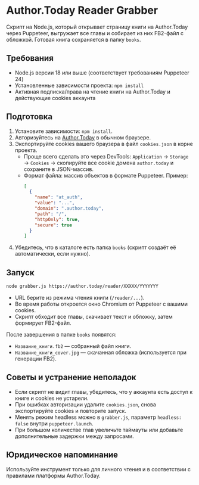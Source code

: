 # Author.Today Reader Grabber

Скрипт на Node.js, который открывает страницу книги на Author.Today через Puppeteer, выгружает все главы и собирает из них FB2-файл с обложкой. Готовая книга сохраняется в папку `books`.

## Требования
- Node.js версии 18 или выше (соответствует требованиям Puppeteer 24)
- Установленные зависимости проекта: `npm install`
- Активная подписка/права на чтение книги на Author.Today и действующие cookies аккаунта

## Подготовка
1. Установите зависимости: `npm install`.
2. Авторизуйтесь на [Author.Today](https://author.today/) в обычном браузере.
3. Экспортируйте cookies вашего браузера в файл `cookies.json` в корне проекта.
   - Проще всего сделать это через DevTools: `Application` → `Storage` → `Cookies` → скопируйте все cookie домена `author.today` и сохраните в JSON-массив.
   - Формат файла: массив объектов в формате Puppeteer. Пример:
     ```json
     [
       {
         "name": "at_auth",
         "value": "...",
         "domain": ".author.today",
         "path": "/",
         "httpOnly": true,
         "secure": true
       }
     ]
     ```
4. Убедитесь, что в каталоге есть папка `books` (скрипт создаёт её автоматически, если нужно).

## Запуск
```bash
node grabber.js https://author.today/reader/XXXXX/YYYYYYY
```
- URL берите из режима чтения книги (`/reader/...`).
- Во время работы откроется окно Chromium от Puppeteer с вашими cookies.
- Скрипт обходит все главы, скачивает текст и обложку, затем формирует FB2-файл.

После завершения в папке `books` появятся:
- `Название_книги.fb2` — собранный файл книги.
- `Название_книги_cover.jpg` — скачанная обложка (используется при генерации FB2).

## Советы и устранение неполадок
- Если скрипт не видит главы, убедитесь, что у аккаунта есть доступ к книге и cookies не устарели.
- При ошибках авторизации удалите `cookies.json`, снова экспортируйте cookies и повторите запуск.
- Менять режим headless можно в `grabber.js`, параметр `headless: false` внутри `puppeteer.launch`.
- При большом количестве глав увеличьте таймауты или добавьте дополнительные задержки между запросами.

## Юридическое напоминание
Используйте инструмент только для личного чтения и в соответствии с правилами платформы Author.Today.
